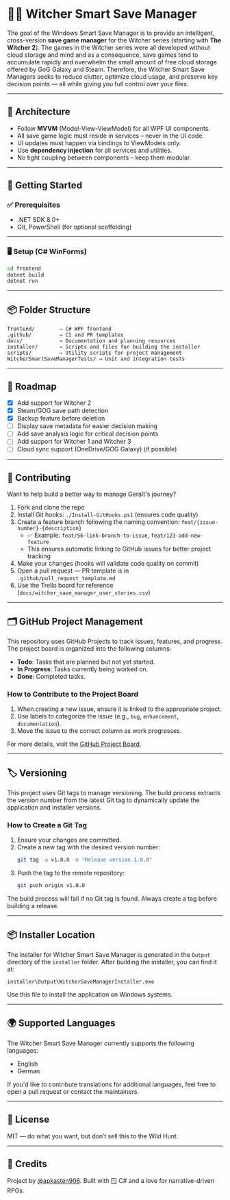 # 🧙‍♂️ Witcher Smart Save Manager

The goal of the Windows Smart Save Manager is to provide an intelligent, cross-version **save game manager** for the Witcher series (starting with **The Witcher 2**). The games in the Witcher series were all developed without cloud storage and mind and as a consequence, save games tend to accumulate rapidly and overwhelm the small amount of free cloud storage offered by GoG Galaxy and Steam. Therefore, the Witcher Smart Save Managers seeks to reduce clutter, optimize cloud usage, and preserve key decision points — all while giving you full control over your files.

---

## 🧱 Architecture

* Follow **MVVM** (Model-View-ViewModel) for all WPF UI components.
* All save game logic must reside in services – never in the UI code.
* UI updates must happen via bindings to ViewModels only.
* Use **dependency injection** for all services and utilities.
* No tight coupling between components – keep them modular.

---

## 🚀 Getting Started

### ✅ Prerequisites

- .NET SDK 8.0+
- Git, PowerShell (for optional scaffolding)

---

### 🖥 Setup (C# WinForms)

```bash
cd frontend
dotnet build
dotnet run
```

---

## 📦 Folder Structure

```
frontend/        → C# WPF frontend
.github/         → CI and PR templates
docs/            → Documentation and planning resources
installer/       → Scripts and files for building the installer
scripts/         → Utility scripts for project management
WitcherSmartSaveManagerTests/ → Unit and integration tests
```

---

## 🔮 Roadmap

- [x] Add support for Witcher 2
- [x] Steam/GOG save path detection
- [x] Backup feature before deletion
- [ ] Display save metadata for easier decision making
- [ ] Add save analysis logic for critical decision points
- [ ] Add support for Witcher 1 and Witcher 3
- [ ] Cloud sync support (OneDrive/GOG Galaxy) (if possible)

---

## 🤝 Contributing

Want to help build a better way to manage Geralt's journey?

1. Fork and clone the repo
2. Install Git hooks: `./Install-GitHooks.ps1` (ensures code quality)
3. Create a feature branch following the naming convention: `feat/{issue-number}-{description}`
   - ✅ Example: `feat/56-link-branch-to-issue`, `feat/123-add-new-feature`
   - This ensures automatic linking to GitHub issues for better project tracking
4. Make your changes (hooks will validate code quality on commit)
5. Open a pull request — PR template is in `.github/pull_request_template.md`
6. Use the Trello board for reference (`docs/witcher_save_manager_user_stories.csv`)

---

## 🗂 GitHub Project Management

This repository uses GitHub Projects to track issues, features, and progress. The project board is organized into the following columns:

- **Todo**: Tasks that are planned but not yet started.
- **In Progress**: Tasks currently being worked on.
- **Done**: Completed tasks.

### How to Contribute to the Project Board

1. When creating a new issue, ensure it is linked to the appropriate project.
2. Use labels to categorize the issue (e.g., `bug`, `enhancement`, `documentation`).
3. Move the issue to the correct column as work progresses.

For more details, visit the [GitHub Project Board](https://github.com/apkasten906/witcherSmartSaveManager/projects).

---

## 🏷 Versioning

This project uses Git tags to manage versioning. The build process extracts the version number from the latest Git tag to dynamically update the application and installer versions.

### How to Create a Git Tag

1. Ensure your changes are committed.
2. Create a new tag with the desired version number:
   ```bash
   git tag -a v1.0.0 -m "Release version 1.0.0"
   ```
3. Push the tag to the remote repository:
   ```bash
   git push origin v1.0.0
   ```

The build process will fail if no Git tag is found. Always create a tag before building a release.

---

## 📦 Installer Location

The installer for Witcher Smart Save Manager is generated in the `Output` directory of the `installer` folder. After building the installer, you can find it at:

```
installer\Output\WitcherSaveManagerInstaller.exe
```

Use this file to install the application on Windows systems.

---

## 🌍 Supported Languages

The Witcher Smart Save Manager currently supports the following languages:

- English
- German

If you'd like to contribute translations for additional languages, feel free to open a pull request or contact the maintainers.

---

## 📜 License

MIT — do what you want, but don’t sell this to the Wild Hunt.

---

## 👑 Credits

Project by [@apkasten906](https://github.com/apkasten906). Built with 🪟 C# and a love for narrative-driven RPGs.
